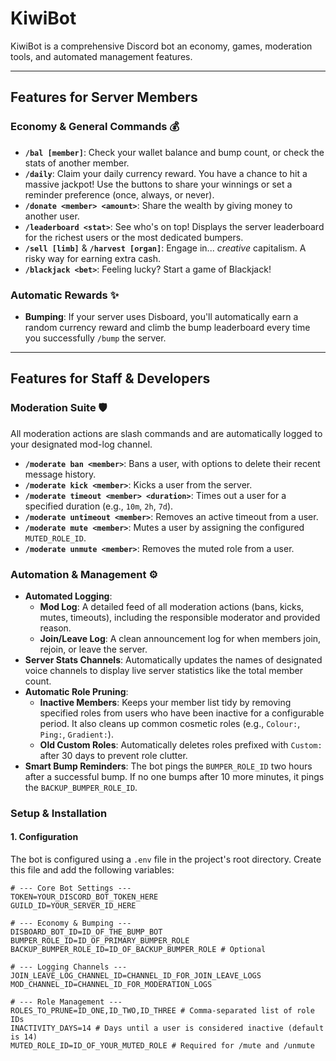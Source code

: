 # KiwiBot

KiwiBot is a comprehensive Discord bot an economy, games, moderation tools, and automated management features.

---

## Features for Server Members

### Economy & General Commands 💰

- **`/bal [member]`**: Check your wallet balance and bump count, or check the stats of another member.
- **`/daily`**: Claim your daily currency reward. You have a chance to hit a massive jackpot! Use the buttons to share your winnings or set a reminder preference (once, always, or never).
- **`/donate <member> <amount>`**: Share the wealth by giving money to another user.
- **`/leaderboard <stat>`**: See who's on top! Displays the server leaderboard for the richest users or the most dedicated bumpers.
- **`/sell [limb]`** & **`/harvest [organ]`**: Engage in... _creative_ capitalism. A risky way for earning extra cash.
- **`/blackjack <bet>`**: Feeling lucky? Start a game of Blackjack!

### Automatic Rewards ✨

- **Bumping**: If your server uses Disboard, you'll automatically earn a random currency reward and climb the bump leaderboard every time you successfully `/bump` the server.

---

## Features for Staff & Developers

### Moderation Suite 🛡️

All moderation actions are slash commands and are automatically logged to your designated mod-log channel.

- **`/moderate ban <member>`**: Bans a user, with options to delete their recent message history.
- **`/moderate kick <member>`**: Kicks a user from the server.
- **`/moderate timeout <member> <duration>`**: Times out a user for a specified duration (e.g., `10m`, `2h`, `7d`).
- **`/moderate untimeout <member>`**: Removes an active timeout from a user.
- **`/moderate mute <member>`**: Mutes a user by assigning the configured `MUTED_ROLE_ID`.
- **`/moderate unmute <member>`**: Removes the muted role from a user.

### Automation & Management ⚙️

- **Automated Logging**:
  - **Mod Log**: A detailed feed of all moderation actions (bans, kicks, mutes, timeouts), including the responsible moderator and provided reason.
  - **Join/Leave Log**: A clean announcement log for when members join, rejoin, or leave the server.
- **Server Stats Channels**: Automatically updates the names of designated voice channels to display live server statistics like the total member count.
- **Automatic Role Pruning**:
  - **Inactive Members**: Keeps your member list tidy by removing specified roles from users who have been inactive for a configurable period. It also cleans up common cosmetic roles (e.g., `Colour:`, `Ping:`, `Gradient:`).
  - **Old Custom Roles**: Automatically deletes roles prefixed with `Custom:` after 30 days to prevent role clutter.
- **Smart Bump Reminders**: The bot pings the `BUMPER_ROLE_ID` two hours after a successful bump. If no one bumps after 10 more minutes, it pings the `BACKUP_BUMPER_ROLE_ID`.

### Setup & Installation

#### 1. Configuration

The bot is configured using a `.env` file in the project's root directory. Create this file and add the following variables:

```dotenv
# --- Core Bot Settings ---
TOKEN=YOUR_DISCORD_BOT_TOKEN_HERE
GUILD_ID=YOUR_SERVER_ID_HERE

# --- Economy & Bumping ---
DISBOARD_BOT_ID=ID_OF_THE_BUMP_BOT
BUMPER_ROLE_ID=ID_OF_PRIMARY_BUMPER_ROLE
BACKUP_BUMPER_ROLE_ID=ID_OF_BACKUP_BUMPER_ROLE # Optional

# --- Logging Channels ---
JOIN_LEAVE_LOG_CHANNEL_ID=CHANNEL_ID_FOR_JOIN_LEAVE_LOGS
MOD_CHANNEL_ID=CHANNEL_ID_FOR_MODERATION_LOGS

# --- Role Management ---
ROLES_TO_PRUNE=ID_ONE,ID_TWO,ID_THREE # Comma-separated list of role IDs
INACTIVITY_DAYS=14 # Days until a user is considered inactive (default is 14)
MUTED_ROLE_ID=ID_OF_YOUR_MUTED_ROLE # Required for /mute and /unmute
```
